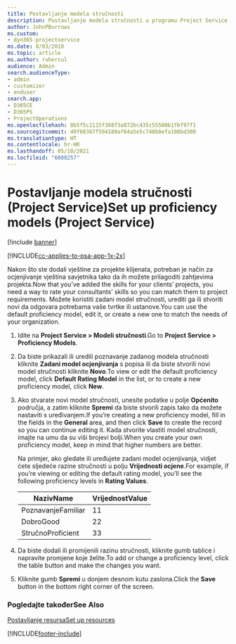 ```yaml
---
title: Postavljanje modela stručnosti
description: Postavljanje modela stručnosti u programu Project Service
author: JohnPBurrows
ms.custom:
- dyn365-projectservice
ms.date: 8/03/2018
ms.topic: article
ms.author: ruhercul
audience: Admin
search.audienceType:
- admin
- customizer
- enduser
search.app:
- D365CE
- D365PS
- ProjectOperations
ms.openlocfilehash: 8b5f5c2115f368f3a872bc435c55580b1fbf97f1
ms.sourcegitcommit: 40f68387f594180af64a5e5c748b6efa188bd300
ms.translationtype: HT
ms.contentlocale: hr-HR
ms.lasthandoff: 05/10/2021
ms.locfileid: "6008257"
---
```

# <a name="set-up-proficiency-models-project-service"></a><span data-ttu-id="caab8-103">Postavljanje modela stručnosti (Project Service)</span><span class="sxs-lookup"><span data-stu-id="caab8-103">Set up proficiency models (Project Service)</span></span>

[!include [banner](../includes/psa-now-project-operations.md)]

[!INCLUDE[cc-applies-to-psa-app-1x-2x](../includes/cc-applies-to-psa-app-1x-2x.md)]

<span data-ttu-id="caab8-104">Nakon što ste dodali vještine za projekte klijenata, potreban je način za ocjenjivanje vještina savjetnika tako da ih možete prilagoditi zahtjevima projekta.</span><span class="sxs-lookup"><span data-stu-id="caab8-104">Now that you’ve added the skills for your clients’ projects, you need a way to rate your consultants’ skills so you can match them to project requirements.</span></span> <span data-ttu-id="caab8-105">Možete koristiti zadani model stručnosti, urediti ga ili stvoriti novi da odgovara potrebama vaše tvrtke ili ustanove.</span><span class="sxs-lookup"><span data-stu-id="caab8-105">You can use the default proficiency model, edit it, or create a new one to match the needs of your organization.</span></span>  
  
1.  <span data-ttu-id="caab8-106">Idite na **Project Service > Modeli stručnosti**.</span><span class="sxs-lookup"><span data-stu-id="caab8-106">Go to **Project Service > Proficiency Models**.</span></span>  
  
2.  <span data-ttu-id="caab8-107">Da biste prikazali ili uredili poznavanje zadanog modela stručnosti kliknite **Zadani model ocjenjivanja** s popisa ili da biste stvorili novi model stručnosti kliknite **Novo**.</span><span class="sxs-lookup"><span data-stu-id="caab8-107">To view or edit the default proficiency model, click **Default Rating Model** in the list, or to create a new proficiency model, click **New**.</span></span>  
  
3.  <span data-ttu-id="caab8-108">Ako stvarate novi model stručnosti, unesite podatke u polje **Općenito** područja, a zatim kliknite **Spremi** da biste stvorili zapis tako da možete nastaviti s uređivanjem.</span><span class="sxs-lookup"><span data-stu-id="caab8-108">If you’re creating a new proficiency model, fill in the fields in the **General** area, and then click **Save** to create the record so you can continue editing it.</span></span> <span data-ttu-id="caab8-109">Kada stvorite vlastiti model stručnosti, imajte na umu da su viši brojevi bolji.</span><span class="sxs-lookup"><span data-stu-id="caab8-109">When you create your own proficiency model, keep in mind that higher numbers are better.</span></span>  
  
     <span data-ttu-id="caab8-110">Na primjer, ako gledate ili uređujete zadani model ocjenjivanja, vidjet ćete sljedeće razine stručnosti u polju **Vrijednosti ocjene**.</span><span class="sxs-lookup"><span data-stu-id="caab8-110">For example, if you’re viewing or editing the default rating model, you’ll see the following proficiency levels in **Rating Values**.</span></span>  
  
    |<span data-ttu-id="caab8-111">Naziv</span><span class="sxs-lookup"><span data-stu-id="caab8-111">Name</span></span>|<span data-ttu-id="caab8-112">Vrijednost</span><span class="sxs-lookup"><span data-stu-id="caab8-112">Value</span></span>|  
    |----------|-----------|  
    |<span data-ttu-id="caab8-113">Poznavanje</span><span class="sxs-lookup"><span data-stu-id="caab8-113">Familiar</span></span>|<span data-ttu-id="caab8-114">1</span><span class="sxs-lookup"><span data-stu-id="caab8-114">1</span></span>|  
    |<span data-ttu-id="caab8-115">Dobro</span><span class="sxs-lookup"><span data-stu-id="caab8-115">Good</span></span>|<span data-ttu-id="caab8-116">2</span><span class="sxs-lookup"><span data-stu-id="caab8-116">2</span></span>|  
    |<span data-ttu-id="caab8-117">Stručno</span><span class="sxs-lookup"><span data-stu-id="caab8-117">Proficient</span></span>|<span data-ttu-id="caab8-118">3</span><span class="sxs-lookup"><span data-stu-id="caab8-118">3</span></span>|  
  
4.  <span data-ttu-id="caab8-119">Da biste dodali ili promijenili razinu stručnosti, kliknite gumb tablice i napravite promjene koje želite.</span><span class="sxs-lookup"><span data-stu-id="caab8-119">To add or change a proficiency level, click the table button and make the changes you want.</span></span>  
  
5.  <span data-ttu-id="caab8-120">Kliknite gumb **Spremi** u donjem desnom kutu zaslona.</span><span class="sxs-lookup"><span data-stu-id="caab8-120">Click the **Save** button in the bottom right corner of the screen.</span></span>  
  
### <a name="see-also"></a><span data-ttu-id="caab8-121">Pogledajte također</span><span class="sxs-lookup"><span data-stu-id="caab8-121">See Also</span></span>  
 [<span data-ttu-id="caab8-122">Postavljanje resursa</span><span class="sxs-lookup"><span data-stu-id="caab8-122">Set up resources</span></span>](../psa/set-up-resources.md)


[!INCLUDE[footer-include](../includes/footer-banner.md)]